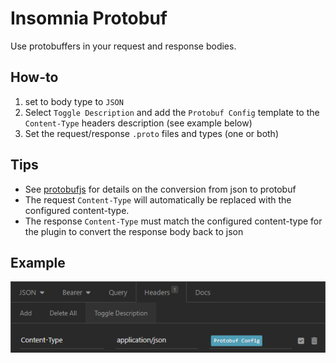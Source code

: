 # Insomnia Protobuf
Use protobuffers in your request and response bodies.

## How-to
1) set to body type to `JSON`
1) Select `Toggle Description` and add the `Protobuf Config` template to the `Content-Type` headers description (see example below)
3) Set the request/response `.proto` files and types (one or both)

## Tips
- See [protobufjs](https://www.npmjs.com/package/protobufjs#using-proto-files) for details on the conversion from json to protobuf
- The request `Content-Type` will automatically be replaced with the configured content-type.
- The response `Content-Type` must match the configured content-type for the plugin to convert the response body back to json

## Example
![Header Setup](header_howto.png)